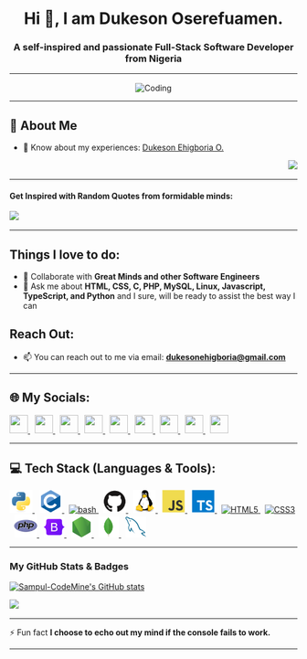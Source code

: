 <!-- **s-codemine/s-codemine** is a ✨ _special_ ✨ repository because its `README.md` (this file) appears on your GitHub profile. -->

<h1 align="center">Hi 👋, I am Dukeson Oserefuamen.</h1>
<h3 align="center">A self-inspired and passionate Full-Stack Software Developer from Nigeria</h3>

<hr>
<p align="center">
  <img align="center" alt="Coding" width="700" height="300" src="https://github.com/Sampul-CodeMine/Sampul-CodeMine/assets/93384140/a9f46ed0-16b5-49a9-934a-eb17aeef9f28">
</p>

<hr>

## 💫 About Me

- 📄 Know about my experiences: <a href="https://drive.google.com/file/d/1VOlNoDAGZSAt1mQmiu277TU5qtqxA3WG/view?usp=share_link" target="_blank">Dukeson Ehigboria O.</a>

<p align="right">
  <a href="https://visitcount.itsvg.in"><img src="https://visitcount.itsvg.in/api?id=Sampul-CodeMine&label=Profile%20Views&color=6&icon=0&pretty=true" /></a>
</p>

<hr>

#### Get Inspired with Random Quotes from formidable minds:

![](https://quotes-github-readme.vercel.app/api?type=horizontal&theme=radical)

<hr>

## Things I love to do:

- 👯 Collaborate with **Great Minds and other Software Engineers**
- 💬 Ask me about **HTML, CSS, C, PHP, MySQL, Linux, Javascript, TypeScript, and Python** and I sure, will be ready to assist the best way I can

## Reach Out:

- 📫 You can reach out to me via email: <a href="mailto:dukesonehigboria@gmail.com">**dukesonehigboria@gmail.com**</a>

<hr>

## 🌐 My Socials:

<p align="left"> 
	<a href="https://www.github.com/s-codemine" target="_blank" rel="noreferrer">
		<img src="https://raw.githubusercontent.com/danielcranney/readme-generator/main/public/icons/socials/github.svg" width="32" height="32" />
	</a>
	&nbsp;
	<a href="https://sampulcodemine.hashnode.dev" target="_blank" rel="noreferrer">
		<img src="https://raw.githubusercontent.com/danielcranney/readme-generator/main/public/icons/socials/hashnode.svg" width="32" height="32" />
	</a>
	&nbsp;
	<a href="https://www.linkedin.com/in/dukeson-ehigboria" target="_blank" rel="noreferrer">
		<img src="https://raw.githubusercontent.com/danielcranney/readme-generator/main/public/icons/socials/linkedin.svg" width="32" height="32" />
	</a> 
	&nbsp;
	<a href="https://www.facebook.com/sampulcodemine" target="_blank" rel="noreferrer">
		<img src="https://raw.githubusercontent.com/danielcranney/readme-generator/main/public/icons/socials/facebook.svg" width="32" height="32" />
	</a> 
	&nbsp;
	<a href="http://www.instagram.com/sampulcodemine" target="_blank" rel="noreferrer">
		<img src="https://raw.githubusercontent.com/danielcranney/readme-generator/main/public/icons/socials/instagram.svg" width="32" height="32" />
	</a> 
	&nbsp;
	<a href="https://www.stackoverflow.com/users/14075841/sampul-codemine" target="_blank" rel="noreferrer">
		<img src="https://raw.githubusercontent.com/danielcranney/readme-generator/main/public/icons/socials/stackoverflow.svg" width="32" height="32" />
	</a> 
	&nbsp;
	<a href="https://www.codepen.io/sampul-codemine" target="_blank" rel="noreferrer">
		<img src="https://raw.githubusercontent.com/danielcranney/readme-generator/main/public/icons/socials/codepen.svg" width="32" height="32" />
	</a>
	&nbsp;
	<a href="https://www.youtube.com/@sampulcodemine" target="_blank" rel="noreferrer">
		<img src="https://raw.githubusercontent.com/danielcranney/readme-generator/main/public/icons/socials/youtube.svg" width="32" height="32" />
	</a>
	&nbsp;
	<a href="https://www.twitter.com/s_codemine" target="_blank" rel="noreferrer">
		<img src="https://raw.githubusercontent.com/danielcranney/readme-generator/main/public/icons/socials/twitter.svg" width="32" height="32" />
	</a> 
	
</p>

<hr>

## 💻 Tech Stack (Languages & Tools):

<p align="left">
	<a href="https://www.python.org" target="_blank" rel="noreferrer"> 
		<img src="https://raw.githubusercontent.com/devicons/devicon/master/icons/python/python-original.svg" alt="python" width="40" height="40"/> 
	</a> &nbsp;
	<a href="https://www.cprogramming.com/" target="_blank" rel="noreferrer"> 
		<img src="https://raw.githubusercontent.com/devicons/devicon/master/icons/c/c-original.svg" alt="c" width="40" height="40"/>
	</a> &nbsp;
	<a href="https://www.gnu.org/software/bash/" target="_blank" rel="noreferrer"> 
		<img src="https://www.vectorlogo.zone/logos/gnu_bash/gnu_bash-icon.svg" alt="bash" width="40" height="40"/> 
	</a> &nbsp;
	<a href="https://github.com/" target="_blank" rel="noreferrer"> 
		<img src="https://raw.githubusercontent.com/devicons/devicon/master/icons/github/github-original.svg" alt="git" width="40" height="40"/> 
	</a> &nbsp;
	<a href="https://www.linux.org/" target="_blank" rel="noreferrer"> 
		<img src="https://raw.githubusercontent.com/devicons/devicon/master/icons/linux/linux-original.svg" alt="linux" width="40" height="40"/> 
	</a> &nbsp;
	<a href="https://developer.mozilla.org/en-US/docs/Web/javascript" target="_blank" rel="noreferrer"> 
		<img src="https://raw.githubusercontent.com/devicons/devicon/master/icons/javascript/javascript-original.svg" alt="JavaScript" width="40" height="40"/> 
	</a> &nbsp;
	<a href="https://www.typescriptlang.org/docs/handbook/intro.html" target="_blank" rel="noreferrer"> 
		<img src="https://raw.githubusercontent.com/devicons/devicon/master/icons/typescript/typescript-original.svg" alt="TypeScript" width="40" height="40"/> 
	</a> &nbsp;
	<a href="https://developer.mozilla.org/en-US/docs/Glossary/HTML5" target="_blank" rel="noreferrer">
		<img src="https://raw.githubusercontent.com/danielcranney/readme-generator/main/public/icons/skills/html5-colored.svg" width="36" height="36" alt="HTML5" />
	</a>&nbsp;
	<a href="https://www.w3.org/TR/CSS/#css" target="_blank" rel="noreferrer">
		<img src="https://raw.githubusercontent.com/danielcranney/readme-generator/main/public/icons/skills/css3-colored.svg" width="36" height="36" alt="CSS3" />
	</a>&nbsp;
	<a href="https://www.php.net/" target="_blank" rel="noreferrer"> 
		<img src="https://raw.githubusercontent.com/devicons/devicon/master/icons/php/php-original.svg" alt="PHP" width="40" height="40"/> 
	</a>&nbsp;
	<a href="https://getbootstrap.com/" target="_blank" rel="noreferrer">
		<img src="https://raw.githubusercontent.com/devicons/devicon/master/icons/bootstrap/bootstrap-original.svg" width="36" height="36" alt="Bootstrap" />
	</a>&nbsp;
	<a href="https://nodejs.org/en/" target="_blank" rel="noreferrer">
		<img src="https://raw.githubusercontent.com/devicons/devicon/master/icons/nodejs/nodejs-original.svg" width="36" height="36" alt="NodeJS" />
	</a>&nbsp;
	<a href="https://www.mongodb.com/" target="_blank" rel="noreferrer">
		<img src="https://raw.githubusercontent.com/devicons/devicon/master/icons/mongodb/mongodb-original.svg" width="36" height="36" alt="MongoDB" />
	</a>&nbsp;
	<a href="https://www.mysql.com" target="_blank" rel="noreferrer">
		<img src="https://raw.githubusercontent.com/devicons/devicon/master/icons/mysql/mysql-original.svg" width="36" height="36" alt="MySQL" />
	</a>
</p>

<hr>

### My GitHub Stats & Badges

<p>
<a href="http://www.github.com/s-codemine"><img src="https://github-readme-stats.vercel.app/api?username=s-codemine&show_icons=true&hide=stars,issues,&count_private=true&title_color=0891b2&text_color=ffffff&icon_color=0891b2&bg_color=1c1917&hide_border=true&show_icons=true" alt="Sampul-CodeMine's GitHub stats" /></a>

<a href="http://www.github.com/s-codemine"><img src="https://github-readme-streak-stats.herokuapp.com/?user=s-codemine&stroke=ffffff&background=1c1917&ring=0891b2&fire=0891b2&currStreakNum=ffffff&currStreakLabel=0891b2&sideNums=ffffff&sideLabels=ffffff&dates=ffffff&hide_border=true" /></a>
</p>
<!--
<p>
<a href="https://github.com/s-codemine" align="left"><img src="https://github-readme-stats.vercel.app/api/top-langs/?username=s-codemine&langs_count=10&title_color=0891b2&text_color=ffffff&icon_color=0891b2&bg_color=1c1917&hide_border=true&locale=en&custom_title=Top%20%Languages" alt="Top Languages" /></a>
</p> -->

<hr>

⚡ Fun fact **I choose to echo out my mind if the console fails to work.**

---

